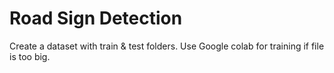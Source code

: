 # Road Sign Detection

 Create a dataset with train & test folders. Use Google colab for training if file is too big.
